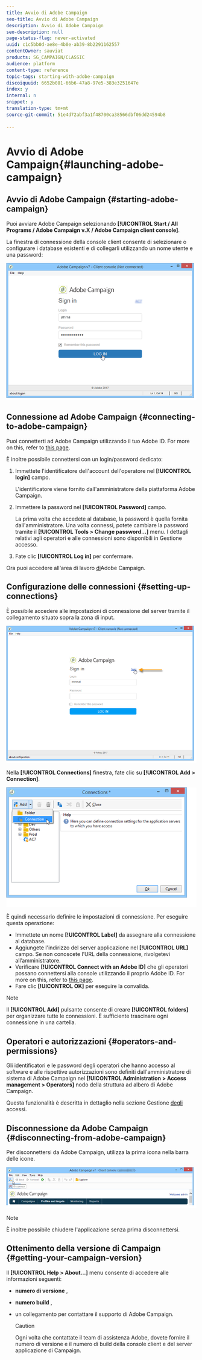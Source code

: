 ```yaml
---
title: Avvio di Adobe Campaign
seo-title: Avvio di Adobe Campaign
description: Avvio di Adobe Campaign
seo-description: null
page-status-flag: never-activated
uuid: c1c5bb0d-ae8e-4b0e-ab39-8b2291162557
contentOwner: sauviat
products: SG_CAMPAIGN/CLASSIC
audience: platform
content-type: reference
topic-tags: starting-with-adobe-campaign
discoiquuid: 6652b081-66b6-47a8-97e5-383e3251647e
index: y
internal: n
snippet: y
translation-type: tm+mt
source-git-commit: 51e4d72abf3a1f48700ca38566dbf06dd24594b8

---
```



# Avvio di Adobe Campaign{#launching-adobe-campaign}

## Avvio di Adobe Campaign {#starting-adobe-campaign}

Puoi avviare Adobe Campaign selezionando **[!UICONTROL Start / All Programs / Adobe Campaign v.X / Adobe Campaign client console]**.

La finestra di connessione della console client consente di selezionare o configurare i database esistenti e di collegarli utilizzando un nome utente e una password:

![](assets/s_ncs_user_login.png)

## Connessione ad Adobe Campaign {#connecting-to-adobe-campaign}

Puoi connetterti ad Adobe Campaign utilizzando il tuo Adobe ID. For more on this, refer to [this page](../../integrations/using/about-adobe-id.md).

È inoltre possibile connettersi con un login/password dedicato:

1. Immettete l&#39;identificatore dell&#39;account dell&#39;operatore nel **[!UICONTROL login]** campo.

   L&#39;identificatore viene fornito dall&#39;amministratore della piattaforma Adobe Campaign.

1. Immettere la password nel **[!UICONTROL Password]** campo.

   La prima volta che accedete al database, la password è quella fornita dall&#39;amministratore. Una volta connessi, potete cambiare la password tramite il **[!UICONTROL Tools > Change password...]** menu. I dettagli relativi agli operatori e alle connessioni sono disponibili in Gestione [](../../platform/using/access-management.md)accesso.

1. Fate clic **[!UICONTROL Log in]** per confermare.

Ora puoi accedere all&#39;area di lavoro [di](../../platform/using/adobe-campaign-workspace.md)Adobe Campaign.

## Configurazione delle connessioni {#setting-up-connections}

È possibile accedere alle impostazioni di connessione del server tramite il collegamento situato sopra la zona di input.

![](assets/s_ncs_user_connections_management.png)

Nella **[!UICONTROL Connections]** finestra, fate clic su **[!UICONTROL Add > Connection]**.

![](assets/s_ncs_user_add_connexion.png)

È quindi necessario definire le impostazioni di connessione. Per eseguire questa operazione:

* Immettete un nome **[!UICONTROL Label]** da assegnare alla connessione al database.
* Aggiungete l&#39;indirizzo del server applicazione nel **[!UICONTROL URL]** campo. Se non conoscete l’URL della connessione, rivolgetevi all’amministratore.
* Verificare **[!UICONTROL Connect with an Adobe ID]** che gli operatori possano connettersi alla console utilizzando il proprio Adobe ID. For more on this, refer to [this page](../../integrations/using/about-adobe-id.md).
* Fare clic **[!UICONTROL OK]** per eseguire la convalida.

>[!NOTE]
>
>Il **[!UICONTROL Add]** pulsante consente di creare **[!UICONTROL folders]** per organizzare tutte le connessioni. È sufficiente trascinare ogni connessione in una cartella.

## Operatori e autorizzazioni {#operators-and-permissions}

Gli identificatori e le password degli operatori che hanno accesso al software e alle rispettive autorizzazioni sono definiti dall&#39;amministratore di sistema di Adobe Campaign nel **[!UICONTROL Administration > Access management > Operators]** nodo della struttura ad albero di Adobe Campaign.

Questa funzionalità è descritta in dettaglio nella sezione Gestione [degli](../../platform/using/access-management.md) accessi.

## Disconnessione da Adobe Campaign {#disconnecting-from-adobe-campaign}

Per disconnettersi da Adobe Campaign, utilizza la prima icona nella barra delle icone.

![](assets/s_ncs_user_deconnexion.png)

>[!NOTE]
>
>È inoltre possibile chiudere l&#39;applicazione senza prima disconnettersi.

## Ottenimento della versione di Campaign {#getting-your-campaign-version}

Il **[!UICONTROL Help > About...]** menu consente di accedere alle informazioni seguenti:

* **numero di versione** ,
* **numero build** ,
* un collegamento per contattare il supporto di Adobe Campaign.

   >[!CAUTION]
   >
   >Ogni volta che contattate il team di assistenza Adobe, dovete fornire il numero di versione e il numero di build della console client e del server applicazione di Campaign.

